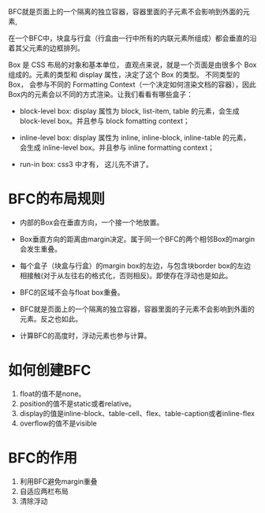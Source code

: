 BFC就是页面上的一个隔离的独立容器，容器里面的子元素不会影响到外面的元素,

在一个BFC中，块盒与行盒（行盒由一行中所有的内联元素所组成）都会垂直的沿着其父元素的边框排列。



Box 是 CSS 布局的对象和基本单位， 直观点来说，就是一个页面是由很多个 Box 组成的。元素的类型和 display 属性，决定了这个 Box 的类型。 不同类型的 Box， 会参与不同的 Formatting Context（一个决定如何渲染文档的容器），因此Box内的元素会以不同的方式渲染。让我们看看有哪些盒子：

- block-level box: display 属性为 block, list-item, table 的元素，会生成 block-level box。并且参与 block fomatting context；

- inline-level box: display 属性为 inline, inline-block, inline-table 的元素，会生成 inline-level box。并且参与 inline formatting context；

- run-in box: css3 中才有， 这儿先不讲了。

  

# BFC的布局规则

- 内部的Box会在垂直方向，一个接一个地放置。

- Box垂直方向的距离由margin决定。属于同一个BFC的两个相邻Box的margin会发生重叠。

- 每个盒子（块盒与行盒）的margin box的左边，与包含块border box的左边相接触(对于从左往右的格式化，否则相反)。即使存在浮动也是如此。

- BFC的区域不会与float box重叠。

- BFC就是页面上的一个隔离的独立容器，容器里面的子元素不会影响到外面的元素。反之也如此。

- 计算BFC的高度时，浮动元素也参与计算。

  

# 如何创建BFC

1. float的值不是none。
2. position的值不是static或者relative。
3. display的值是inline-block、table-cell、flex、table-caption或者inline-flex
4. overflow的值不是visible



# BFC的作用

1. 利用BFC避免margin重叠
2. 自适应两栏布局
3. 清除浮动
